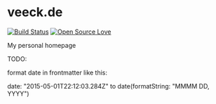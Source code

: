 # veeck.de

[![Build Status](https://travis-ci.org/rejas/veeck.de.svg?branch=master)](https://travis-ci.org/rejas/veeck.de)
[![Open Source Love](https://badges.frapsoft.com/os/v1/open-source.png?v=103)](https://github.com/ellerbrock/open-source-badges/)

My personal homepage

TODO:

format date in frontmatter like this:

date: "2015-05-01T22:12:03.284Z" to date(formatString: "MMMM DD, YYYY")
